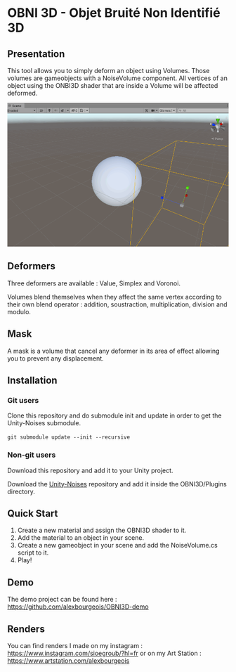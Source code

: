 # OBNI 3D - Objet Bruité Non Identifié 3D

## Presentation

This tool allows you to simply deform an object using Volumes. Those volumes are gameobjects with a NoiseVolume component.
All vertices of an object using the ONBI3D shader that are inside a Volume will be affected deformed.

<p align="center">
<img src="https://github.com/alexbourgeois/images/blob/master/OBNI/NoiseVolume-demo.gif">
</p>

## Deformers
 Three deformers are available : Value, Simplex and Voronoi.

Volumes blend themselves when they affect the same vertex according to their own blend operator : addition, soustraction, multiplication, division and modulo.

## Mask

A mask is a volume that cancel any deformer in its area of effect allowing you to prevent any displacement.

## Installation

### Git users

Clone this repository and do submodule init and update in order to get the Unity-Noises submodule.

```git submodule update --init --recursive```

### Non-git users
Download this repository and add it to your Unity project.

Download the [Unity-Noises](url=https://github.com/Theoriz/Unity-Noises) repository and add it inside the OBNI3D/Plugins directory.

## Quick Start

1. Create a new material and assign the OBNI3D shader to it.
2. Add the material to an object in your scene.
3. Create a new gameobject in your scene and add the NoiseVolume.cs script to it.
4. Play!

## Demo

The demo project can be found here : https://github.com/alexbourgeois/OBNI3D-demo 

## Renders

You can find renders I made on my instagram : https://www.instagram.com/sioegroub/?hl=fr or on my Art Station : https://www.artstation.com/alexbourgeois
